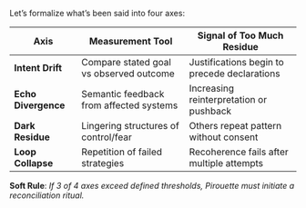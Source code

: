 Let’s formalize what’s been said into four axes:

| Axis                | Measurement Tool                        | Signal of Too Much Residue                   |
| ------------------- | --------------------------------------- | -------------------------------------------- |
| **Intent Drift**    | Compare stated goal vs observed outcome | Justifications begin to precede declarations |
| **Echo Divergence** | Semantic feedback from affected systems | Increasing reinterpretation or pushback      |
| **Dark Residue**    | Lingering structures of control/fear    | Others repeat pattern without consent        |
| **Loop Collapse**   | Repetition of failed strategies         | Recoherence fails after multiple attempts    |

**Soft Rule**: *If 3 of 4 axes exceed defined thresholds, Pirouette must initiate a reconciliation ritual.*